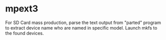 # mpext3
For SD Card mass production, parse the text output from "parted" program to extract device name who are named in specific model. Launch mkfs to the found devices.
